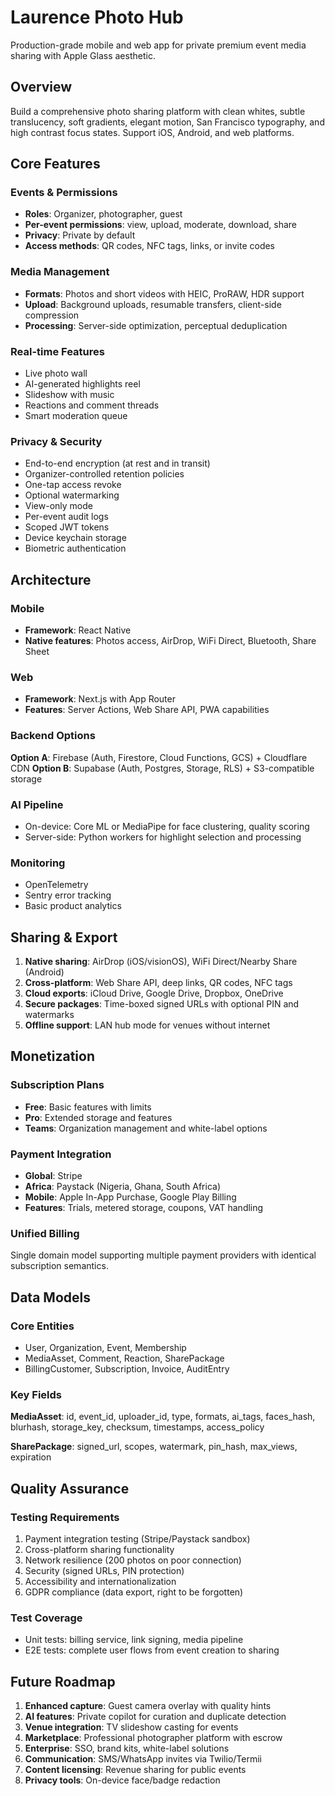 # Laurence Photo Hub

Production-grade mobile and web app for private premium event media sharing with Apple Glass aesthetic.

## Overview

Build a comprehensive photo sharing platform with clean whites, subtle translucency, soft gradients, elegant motion, San Francisco typography, and high contrast focus states. Support iOS, Android, and web platforms.

## Core Features

### Events & Permissions
- **Roles**: Organizer, photographer, guest
- **Per-event permissions**: view, upload, moderate, download, share
- **Privacy**: Private by default
- **Access methods**: QR codes, NFC tags, links, or invite codes

### Media Management
- **Formats**: Photos and short videos with HEIC, ProRAW, HDR support
- **Upload**: Background uploads, resumable transfers, client-side compression
- **Processing**: Server-side optimization, perceptual deduplication

### Real-time Features
- Live photo wall
- AI-generated highlights reel
- Slideshow with music
- Reactions and comment threads
- Smart moderation queue

### Privacy & Security
- End-to-end encryption (at rest and in transit)
- Organizer-controlled retention policies
- One-tap access revoke
- Optional watermarking
- View-only mode
- Per-event audit logs
- Scoped JWT tokens
- Device keychain storage
- Biometric authentication

## Architecture

### Mobile
- **Framework**: React Native
- **Native features**: Photos access, AirDrop, WiFi Direct, Bluetooth, Share Sheet

### Web
- **Framework**: Next.js with App Router
- **Features**: Server Actions, Web Share API, PWA capabilities

### Backend Options
**Option A**: Firebase (Auth, Firestore, Cloud Functions, GCS) + Cloudflare CDN
**Option B**: Supabase (Auth, Postgres, Storage, RLS) + S3-compatible storage

### AI Pipeline
- On-device: Core ML or MediaPipe for face clustering, quality scoring
- Server-side: Python workers for highlight selection and processing

### Monitoring
- OpenTelemetry
- Sentry error tracking
- Basic product analytics

## Sharing & Export

1. **Native sharing**: AirDrop (iOS/visionOS), WiFi Direct/Nearby Share (Android)
2. **Cross-platform**: Web Share API, deep links, QR codes, NFC tags
3. **Cloud exports**: iCloud Drive, Google Drive, Dropbox, OneDrive
4. **Secure packages**: Time-boxed signed URLs with optional PIN and watermarks
5. **Offline support**: LAN hub mode for venues without internet

## Monetization

### Subscription Plans
- **Free**: Basic features with limits
- **Pro**: Extended storage and features
- **Teams**: Organization management and white-label options

### Payment Integration
- **Global**: Stripe
- **Africa**: Paystack (Nigeria, Ghana, South Africa)
- **Mobile**: Apple In-App Purchase, Google Play Billing
- **Features**: Trials, metered storage, coupons, VAT handling

### Unified Billing
Single domain model supporting multiple payment providers with identical subscription semantics.

## Data Models

### Core Entities
- User, Organization, Event, Membership
- MediaAsset, Comment, Reaction, SharePackage
- BillingCustomer, Subscription, Invoice, AuditEntry

### Key Fields
**MediaAsset**: id, event_id, uploader_id, type, formats, ai_tags, faces_hash, blurhash, storage_key, checksum, timestamps, access_policy

**SharePackage**: signed_url, scopes, watermark, pin_hash, max_views, expiration

## Quality Assurance

### Testing Requirements
1. Payment integration testing (Stripe/Paystack sandbox)
2. Cross-platform sharing functionality
3. Network resilience (200 photos on poor connection)
4. Security (signed URLs, PIN protection)
5. Accessibility and internationalization
6. GDPR compliance (data export, right to be forgotten)

### Test Coverage
- Unit tests: billing service, link signing, media pipeline
- E2E tests: complete user flows from event creation to sharing

## Future Roadmap

1. **Enhanced capture**: Guest camera overlay with quality hints
2. **AI features**: Private copilot for curation and duplicate detection
3. **Venue integration**: TV slideshow casting for events
4. **Marketplace**: Professional photographer platform with escrow
5. **Enterprise**: SSO, brand kits, white-label solutions
6. **Communication**: SMS/WhatsApp invites via Twilio/Termii
7. **Content licensing**: Revenue sharing for public events
8. **Privacy tools**: On-device face/badge redaction
